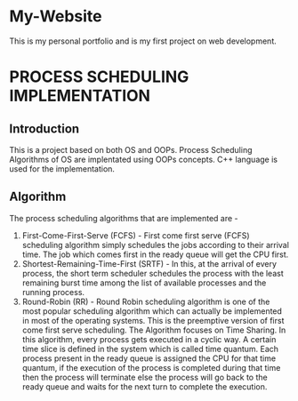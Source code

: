# My-Website
This is my personal portfolio and is my first project on web development.

# PROCESS SCHEDULING IMPLEMENTATION

## Introduction
This is a project based on both OS and  OOPs. Process Scheduling Algorithms of OS are implentated using OOPs concepts.
C++ language is used for the implementation.

## Algorithm
The process scheduling algorithms that are implemented are -

1.    First-Come-First-Serve (FCFS) - First come first serve (FCFS) scheduling algorithm simply schedules the jobs according to their arrival time. The job which comes first in the ready queue will get the CPU first. 
2.    Shortest-Remaining-Time-First (SRTF) - In this, at the arrival of every process, the short term scheduler schedules the process with the least remaining burst time among the list of available processes and the running process.
3.    Round-Robin (RR) - Round Robin scheduling algorithm is one of the most popular scheduling algorithm which can actually be implemented in most of the operating systems. This is the preemptive version of first come first serve scheduling. The Algorithm focuses on Time Sharing. In this algorithm, every process gets executed in a cyclic way. A certain time slice is defined in the system which is called time quantum. Each process present in the ready queue is assigned the CPU for that time quantum, if the execution of the process is completed during that time then the process will terminate else the process will go back to the ready queue and waits for the next turn to complete the execution.
